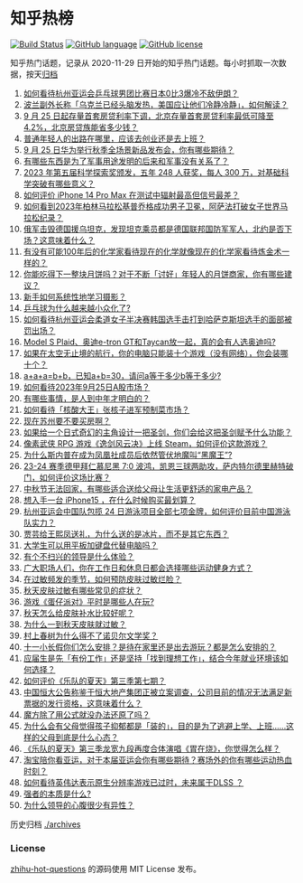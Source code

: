 # 知乎热榜
[![Build Status](https://github.com/ToWeLong/zhihu-hot-questions/workflows/CI/badge.svg)](https://github.com/ToWeLong/zhihu-hot-questions/actions)
[![GitHub language](https://img.shields.io/badge/language-golang-orange.svg)](https://golang.org/)
[![GitHub license](https://img.shields.io/github/license/ToWeLong/zhihu-hot-questions)](https://github.com/ToWeLong/zhihu-hot-questions/blob/main/LICENSE)

知乎热门话题，记录从 2020-11-29 日开始的知乎热门话题。每小时抓取一次数据，按天[归档](./archives)

<!-- BEGIN -->

1. [如何看待杭州亚运会乒乓球男团比赛日本0比3爆冷不敌伊朗？](https://www.zhihu.com/question/623603975)
1. [波兰副外长称「乌克兰已经头脑发热，美国应让他们冷静冷静」，如何解读？](https://www.zhihu.com/question/623454868)
1. [9 月 25 日起存量首套房贷利率下调，北京存量首套房贷利率最低可降至4.2%，北京房贷族能省多少钱？](https://www.zhihu.com/question/623638648)
1. [普通年轻人的出路在哪里，应该去创业还是去上班？](https://www.zhihu.com/question/415102351)
1. [9 月 25 日华为举行秋季全场景新品发布会，你有哪些期待？](https://www.zhihu.com/question/623642845)
1. [有哪些东西是为了军事用途发明的后来和军事没有关系了？](https://www.zhihu.com/question/447267248)
1. [2023 年第五届科学探索奖颁发，五年 248 人获奖，每人 300 万，对基础科学突破有哪些意义？](https://www.zhihu.com/question/623578371)
1. [如何评价 iPhone 14 Pro Max 在测试中辐射最高但信号最差？](https://www.zhihu.com/question/623215691)
1. [如何看到2023年柏林马拉松基普乔格成功男子卫冕，阿萨法打破女子世界马拉松纪录？](https://www.zhihu.com/question/623569940)
1. [俄军击毁德国援乌坦克，发现坦克乘员都是德国联邦国防军军人，北约是否下场？这意味着什么？](https://www.zhihu.com/question/623558845)
1. [有没有可能100年后的化学家看待现在的化学就像现在的化学家看待炼金术一样的？](https://www.zhihu.com/question/622559056)
1. [你能吃得下一整块月饼吗？对于不断「讨好」年轻人的月饼商家，你有哪些建议？](https://www.zhihu.com/question/621806955)
1. [新手如何系统性地学习摄影？](https://www.zhihu.com/question/36095338)
1. [乒乓球为什么越来越小众化了?](https://www.zhihu.com/question/457179364)
1. [如何看待杭州亚运会柔道女子半决赛韩国选手击打到哈萨克斯坦选手的面部被罚出场？](https://www.zhihu.com/question/623568218)
1. [Model S Plaid、奥迪e-tron GT和Taycan放一起，真的会有人选奥迪吗?](https://www.zhihu.com/question/623276438)
1. [如果在太空无止境的航行，你的电脑只能装十个游戏（没有网络），你会装哪十个？](https://www.zhihu.com/question/619600848)
1. [a+a+a=b+b，已知a+b=30，请问a等于多少b等于多少?](https://www.zhihu.com/question/622907056)
1. [如何看待2023年9月25日A股市场？](https://www.zhihu.com/question/623641149)
1. [有哪些事情，是人到中年才明白的？](https://www.zhihu.com/question/505632667)
1. [如何看待「核酸大王」张核子进军预制菜市场？](https://www.zhihu.com/question/622366703)
1. [现在苏州要不要买房啊？](https://www.zhihu.com/question/616222693)
1. [如果给一个日式奇幻的主角设计一把圣剑，你们会给这把圣剑赋予什么功能？](https://www.zhihu.com/question/622922570)
1. [像素武侠 RPG 游戏《逸剑风云决》上线 Steam，如何评价这款游戏？](https://www.zhihu.com/question/621064172)
1. [为什么斯内普在成为凤凰社成员后依然管伏地魔叫“黑魔王”?](https://www.zhihu.com/question/429109480)
1. [23-24 赛季德甲拜仁慕尼黑 7:0 波鸿，凯恩三球两助攻，萨内特尔德里赫特破门，如何评价这场比赛？](https://www.zhihu.com/question/623472719)
1. [中秋节无法回家，有哪些适合送给父母让生活更舒适的家电产品？](https://www.zhihu.com/question/621500792)
1. [想入手一台 iPhone15 ，在什么时候购买最划算？](https://www.zhihu.com/question/622769497)
1. [杭州亚运会中国队包揽 24 日游泳项目全部七项金牌，如何评价目前中国游泳队实力？](https://www.zhihu.com/question/623585137)
1. [贾芸给王熙凤送礼，为什么送的是冰片，而不是其它东西？](https://www.zhihu.com/question/621553665)
1. [大学生可以用平板加键盘代替电脑吗？](https://www.zhihu.com/question/621369438)
1. [有个不扫兴的领导是什么体验？](https://www.zhihu.com/question/618723623)
1. [广大职场人们，你在工作日和休息日都会选择哪些运动健身方式？](https://www.zhihu.com/question/622740539)
1. [在过敏频发的季节，如何预防皮肤过敏烂脸？](https://www.zhihu.com/question/622959663)
1. [秋天皮肤过敏有哪些常见的症状？](https://www.zhihu.com/question/584124697)
1. [游戏《蛋仔派对》平时是哪些人在玩?](https://www.zhihu.com/question/582813857)
1. [秋天怎么给皮肤补水比较好呢？](https://www.zhihu.com/question/619690075)
1. [为什么一到秋天皮肤就过敏？](https://www.zhihu.com/question/622920226)
1. [村上春树为什么得不了诺贝尔文学奖？](https://www.zhihu.com/question/622531479)
1. [十一小长假你们怎么安排？是待在家里还是出去游玩？都是怎么安排的？](https://www.zhihu.com/question/621894484)
1. [应届生是先「有份工作」还是坚持「找到理想工作」，结合今年就业环境该如何选择？](https://www.zhihu.com/question/622550155)
1. [如何评价《乐队的夏天》第三季第七期？](https://www.zhihu.com/question/623264367)
1. [中国恒大公告称鉴于恒大地产集团正被立案调查，公司目前的情况无法满足新票据的发行资格，这意味着什么？](https://www.zhihu.com/question/623655839)
1. [魔方除了用公式就没办法还原了吗？](https://www.zhihu.com/question/528624471)
1. [为什么会有父母觉得孩子抑郁都是「装的」，目的是为了逃避上学、上班……这样的父母到底是什么心态？](https://www.zhihu.com/question/622740607)
1. [《乐队的夏天》第三季龙宽九段再度合体演唱《胃在烧》，你觉得怎么样？](https://www.zhihu.com/question/623348626)
1. [淘宝陪你看亚运，对于本届亚运会你有哪些期待？赛场外的你有哪些运动热血时刻？](https://www.zhihu.com/question/623173608)
1. [如何看待英伟达表示原生分辨率游戏已过时，未来属于DLSS ？](https://www.zhihu.com/question/623111475)
1. [强者的本质是什么?](https://www.zhihu.com/question/622671119)
1. [为什么领导的心腹很少有异性？](https://www.zhihu.com/question/621628532)

<!-- END -->

历史归档 [./archives](./archives)


### License
[zhihu-hot-questions](https://github.com/towelong/zhihu-hot-questions) 的源码使用 MIT License 发布。